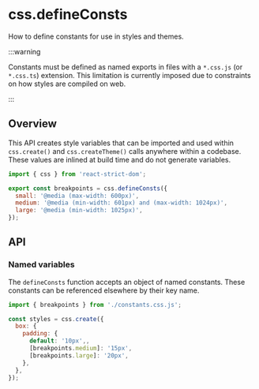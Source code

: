 # css.defineConsts

<p className="text-xl">How to define constants for use in styles and themes.</p>

:::warning

Constants must be defined as named exports in files with a `*.css.js` (or `*.css.ts`) extension. This limitation is currently imposed due to constraints on how styles are compiled on web.

:::

## Overview

This API creates style variables that can be imported and used within `css.create()` and `css.createTheme()` calls anywhere within a codebase. These values are inlined at build time and do not generate variables.

```js title="constants.css.js"
import { css } from 'react-strict-dom';

export const breakpoints = css.defineConsts({
  small: '@media (max-width: 600px)',
  medium: '@media (min-width: 601px) and (max-width: 1024px)',
  large: '@media (min-width: 1025px)',
});
```

## API

### Named variables

The `defineConsts` function accepts an object of named constants. These constants can be referenced elsewhere by their key name.

```js title="component.js"
import { breakpoints } from './constants.css.js';

const styles = css.create({
  box: {
    padding: {
      default: '10px',,
      [breakpoints.medium]: '15px',
      [breakpoints.large]: '20px',
    },
  },
});
```
